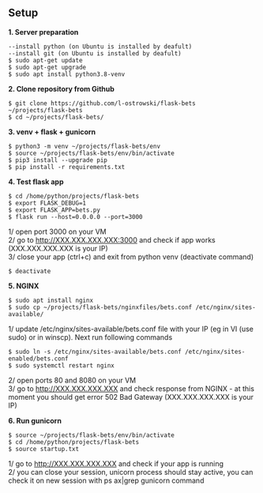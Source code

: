 ## Setup


<b>1. Server preparation</b>  

```
--install python (on Ubuntu is installed by deafult)  
--install git (on Ubuntu is installed by deafult)  
$ sudo apt-get update  
$ sudo apt-get upgrade  
$ sudo apt install python3.8-venv  
```

<b>2. Clone repository from Github</b>  

```
$ git clone https://github.com/l-ostrowski/flask-bets ~/projects/flask-bets  
$ cd ~/projects/flask-bets/  
```

<b>3. venv + flask + gunicorn</b>

```
$ python3 -m venv ~/projects/flask-bets/env    
$ source ~/projects/flask-bets/env/bin/activate  
$ pip3 install --upgrade pip  
$ pip install -r requirements.txt
```

<b>4. Test flask app</b>    

```
$ cd /home/python/projects/flask-bets  
$ export FLASK_DEBUG=1  
$ export FLASK_APP=bets.py  
$ flask run --host=0.0.0.0 --port=3000  
```

1/ open port 3000 on your VM    
2/ go to http://XXX.XXX.XXX.XXX:3000 and check if app works (XXX.XXX.XXX.XXX is your IP)  
3/ close your app (ctrl+c) and exit from python venv (deactivate command)

```
$ deactivate 
```

<b>5. NGINX</b> 

```
$ sudo apt install nginx  
$ sudo cp ~/projects/flask-bets/nginxfiles/bets.conf /etc/nginx/sites-available/
```  

1/ update /etc/nginx/sites-available/bets.conf file with your IP (eg in VI (use sudo) or in winscp). Next run following commands  

```
$ sudo ln -s /etc/nginx/sites-available/bets.conf /etc/nginx/sites-enabled/bets.conf  
$ sudo systemctl restart nginx  
```

2/ open ports 80 and 8080 on your VM    
3/ go to http://XXX.XXX.XXX.XXX and check response from NGINX - at this moment you should get error 502 Bad Gateway (XXX.XXX.XXX.XXX is your IP) 

<b>6. Run gunicorn</b>   

```
$ source ~/projects/flask-bets/env/bin/activate  
$ cd /home/python/projects/flask-bets  
$ source startup.txt  
```

1/ go to http://XXX.XXX.XXX.XXX and check if your app is running  
2/ you can close your session, unicorn process should stay active, you can check it on new session with  ps ax|grep gunicorn command 
